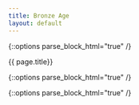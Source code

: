 ```yaml
---
title: Bronze Age
layout: default
---
```


{::options parse_block_html="true" /}

<div class="row">
<div class="col-md-3">
<div class="panel panel-default no-padding">
<div class="panel-heading">
{{ page.title}}
</div>
<div class="panel-body">
</div>
<div class="panel-body">
  
{::options parse_block_html="true" /}


</div>
</div>
</div>
<div class="col-md-9">
  
{::options parse_block_html="true" /}


</div>
</div>

